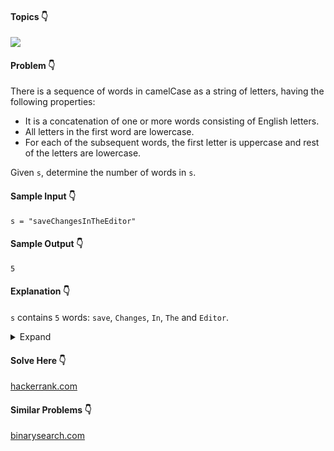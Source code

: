 #### Topics :point_down:
![](https://img.shields.io/badge/-string-wheat)

#### Problem :point_down:
There is a sequence of words in camelCase as a string of letters, having the following properties:
- It is a concatenation of one or more words consisting of English letters.
- All letters in the first word are lowercase.
- For each of the subsequent words, the first letter is uppercase and rest of the letters are lowercase.

Given `s`, determine the number of words in `s`.
#### Sample Input :point_down:
```
s = "saveChangesInTheEditor"
```
#### Sample Output :point_down:
```
5
```
#### Explanation :point_down:
`s` contains `5` words: `save`, `Changes`, `In`, `The` and `Editor`.

<details>
<summary>Expand</summary>

#### Python :point_down:
```py
def solve(s):
    words = 1
    for i in s:
        if (i.isupper()):
            words += 1
            
    return words
```
#### Time Complexity :point_down:
```
O(n)
```
#### Space Complexity :point_down:
```
O(1)
```
</details>

#### Solve Here :point_down:
[hackerrank.com](https://www.hackerrank.com/challenges/camelcase/problem)
#### Similar Problems :point_down:
[binarysearch.com](https://binarysearch.com/problems/camelCase)
